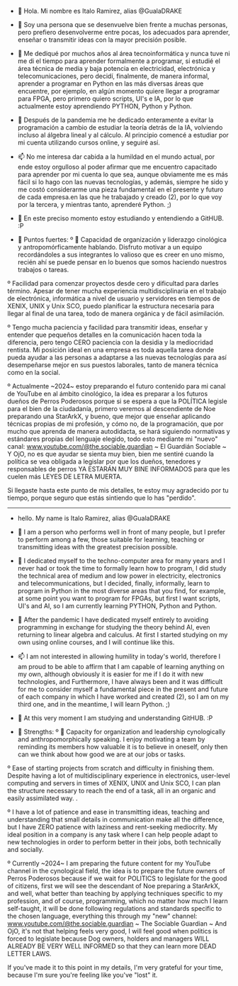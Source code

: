 - 👋 Hola. Mi nombre es Italo Ramirez, alias @GualaDRAKE

- 👀 Soy una persona que se desenvuelve bien frente a muchas personas, pero prefiero desenvolverme entre pocas, los adecuados para aprender, enseñar o transmitir ideas con la mayor precisión posible.

- 🌱 Me dediqué por muchos años al área tecnoinformática y nunca tuve ni me di el tiempo para aprender formalmente a programar, si estudié el área técnica de media y baja potencia en electricidad, electrónica y telecomunicaciones, pero decidí, finalmente, de manera informal, aprender a programar en Python en las más diversas áreas que encuentre, por ejemplo, en algún momento quiere llegar a programar para FPGA, pero primero quiero scripts, UI's e IA, por lo que actualmente estoy aprendiendo PYTHON, Python y Python.

- 💞️ Después de la pandemia me he dedicado enteramente a evitar la programación a cambio de estudiar la teoría detrás de la IA, volviendo incluso al álgebra lineal y al cálculo. Al principio comencé a estudiar por mi cuenta utilizando cursos online, y seguiré así.
- 📫 No me interesa dar cabida a la humildad en el mundo actual, por ende estoy orgulloso al poder afirmar que me encuentro capacitado para aprender por mi cuenta lo que sea, aunque obviamente me es más fácil si lo hago con las nuevas tecnologías, y además, siempre he sido y me costó considerarme una pieza fundamental en el presente y futuro de cada empresa.en las que he trabajado y creado (2), por lo que voy por la tercera, y mientras tanto, aprenderé Python. ;)

-  💞️ En este preciso momento estoy estudiando y entendiendo a GitHUB. :P
  
- 👀 Puntos fuertes:
º 👋 Capacidad de organización y liderazgo cinológica y antropomórficamente hablando. Disfruto motivar a un equipo recordándoles a sus integrantes lo valioso que es creer en uno mismo, recién ahí se puede pensar en lo buenos que somos haciendo nuestros trabajos o tareas.

º Facilidad para comenzar proyectos desde cero y dificultad para darles término. Apesar de tener mucha experiencia multidisciplinaria en el trabajo de electrónica, informática a nivel de usuario y servidores en tiempos de XENIX, UNIX y Unix SCO, puedo planificar la estructura necesaria para llegar al final de una tarea, todo de manera orgánica y de fácil asimilación.

º Tengo mucha paciencia y facilidad para transmitir ideas, enseñar y entender que pequeños detalles en la comunicación hacen toda la diferencia, pero tengo CERO paciencia con la desidia y la mediocridad rentista. Mi posición ideal en una empresa es toda aquella tarea donde pueda ayudar a las personas a adaptarse a las nuevas tecnologías para así desempeñarse mejor en sus puestos laborales, tanto de manera técnica como en la social.

º Actualmente ~2024~ estoy preparando el futuro contenido para mi canal de YouTube en al ámbito cinológico, la idea es preparar a los futuros dueños de Perros Poderosos porque si se espera a que la POLÍTICA legisle para el bien de la ciudadanía, primero veremos al descendiente de Noe preparando una StarArkX, y bueno, que mejor que enseñar aplicando técnicas propias de mi profesión, y cómo no, de la programación, que por mucho que aprenda de manera autodidacta, se hará siguiendo normativas y estándares propias del lenguaje elegido, todo esto mediante mi "nuevo" canal: www.youtube.com/@the.sociable.guardian ~ El Guardián Sociable ~ Y OjO, no es que ayudar se sienta muy bien, bien me sentiré cuando la política se vea obligada a legislar por que los dueños, tenedores y responsables de perros YA ESTARÁN MUY BINE INFORMADOS para que les cuelen más LEYES DE LETRA MUERTA.

Si llegaste hasta este punto de mis detalles, te estoy muy agradecido por tu tiempo, porque seguro que estás sintiendo que lo has "perdido".

 ________________________________________________________________________________________________________________________________________________________________________________________________ 

 - hello. My name is Italo Ramirez, alias @GualaDRAKE

- 👀 I am a person who performs well in front of many people, but I prefer to perform among a few, those suitable for learning, teaching or transmitting ideas with the greatest precision possible.

- 🌱 I dedicated myself to the techno-computer area for many years and I never had or took the time to formally learn how to program, I did study the technical area of medium and low power in electricity, electronics and telecommunications, but I decided, finally, informally, learn to program in Python in the most diverse areas that you find, for example, at some point you want to program for FPGAs, but first I want scripts, UI's and AI, so I am currently learning PYTHON, Python and Python.

- 💞️ After the pandemic I have dedicated myself entirely to avoiding programming in exchange for studying the theory behind AI, even returning to linear algebra and calculus. At first I started studying on my own using online courses, and I will continue like this.
- 📫 I am not interested in allowing humility in today's world, therefore I am proud to be able to affirm that I am capable of learning anything on my own, although obviously it is easier for me if I do it with new technologies, and Furthermore, I have always been and it was difficult for me to consider myself a fundamental piece in the present and future of each company in which I have worked and created (2), so I am on my third one, and in the meantime, I will learn Python. ;)

- 💞️ At this very moment I am studying and understanding GitHUB. :P
  
- 👀 Strengths:
º 👋 Capacity for organization and leadership cynologically and anthropomorphically speaking. I enjoy motivating a team by reminding its members how valuable it is to believe in oneself, only then can we think about how good we are at our jobs or tasks.

º Ease of starting projects from scratch and difficulty in finishing them. Despite having a lot of multidisciplinary experience in electronics, user-level computing and servers in times of XENIX, UNIX and Unix SCO, I can plan the structure necessary to reach the end of a task, all in an organic and easily assimilated way. .

º I have a lot of patience and ease in transmitting ideas, teaching and understanding that small details in communication make all the difference, but I have ZERO patience with laziness and rent-seeking mediocrity. My ideal position in a company is any task where I can help people adapt to new technologies in order to perform better in their jobs, both technically and socially.

º Currently ~2024~ I am preparing the future content for my YouTube channel in the cynological field, the idea is to prepare the future owners of Perros Poderosos because if we wait for POLITICS to legislate for the good of citizens, first we will see the descendant of Noe preparing a StarArkX, and well, what better than teaching by applying techniques specific to my profession, and of course, programming, which no matter how much I learn self-taught, it will be done following regulations and standards specific to the chosen language, everything this through my "new" channel: www.youtube.com/@the.sociable.guardian ~ The Sociable Guardian ~ And OjO, it's not that helping feels very good, I will feel good when politics is forced to legislate because Dog owners, holders and managers WILL ALREADY BE VERY WELL INFORMED so that they can learn more DEAD LETTER LAWS.

If you've made it to this point in my details, I'm very grateful for your time, because I'm sure you're feeling like you've "lost" it.

<!---
GualaDRAKE/GualaDRAKE is a ✨ special ✨ repository because its `README.md` (this file) appears on your GitHub profile.
You can click the Preview link to take a look at your changes.
--->
